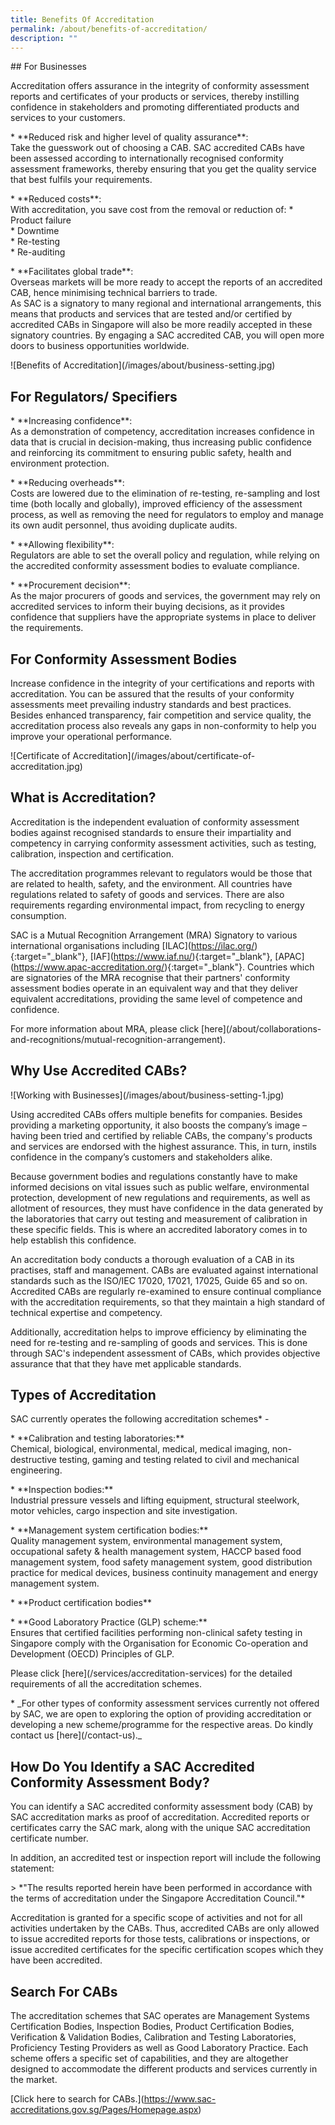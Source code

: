 ```yaml
---
title: Benefits Of Accreditation
permalink: /about/benefits-of-accreditation/
description: ""
---
```

\## For Businesses

Accreditation offers assurance in the integrity of conformity assessment reports and certificates of your products or services, thereby instilling confidence in stakeholders and promoting differentiated products and services to your customers. 

\* \*\*Reduced risk and higher level of quality assurance\*\*:  
Take the guesswork out of choosing a CAB. SAC accredited CABs have been assessed according to internationally recognised conformity assessment frameworks, thereby ensuring that you get the quality service that best fulfils your requirements.  

\* \*\*Reduced costs\*\*:  
With accreditation, you save cost from the removal or reduction of: 
  \* Product failure  
  \* Downtime  
  \* Re-testing  
  \* Re-auditing  
  
\* \*\*Facilitates global trade\*\*:  
Overseas markets will be more ready to accept  the reports of an accredited CAB, hence minimising technical barriers to trade.  
As SAC is a signatory to many regional and international arrangements, this means that products and services that are tested and/or certified by accredited CABs in Singapore will also be more readily accepted in these signatory countries. By engaging a SAC accredited CAB, you will open more doors to business opportunities worldwide.

!\[Benefits of Accreditation\](/images/about/business-setting.jpg)
## For Regulators/ Specifiers

\* \*\*Increasing confidence\*\*:  
As a demonstration of competency, accreditation increases confidence in data that is crucial in decision-making, thus increasing public confidence and reinforcing its commitment to ensuring public safety, health and environment protection.

\* \*\*Reducing overheads\*\*:  
Costs are lowered due to the elimination of re-testing, re-sampling and lost time (both locally and globally), improved efficiency of the assessment process, as well as removing the need for regulators to employ and manage its own audit personnel, thus avoiding duplicate audits.

\* \*\*Allowing flexibility\*\*:  
Regulators are able to set the overall policy and regulation, while relying on the accredited conformity assessment bodies to evaluate compliance.
 
\* \*\*Procurement decision\*\*:  
As the major procurers of goods and services, the government may rely on accredited services to inform their buying decisions, as it provides confidence that suppliers have the appropriate systems in place to deliver the requirements.


## For Conformity Assessment Bodies

Increase confidence in the integrity of your certifications and reports with accreditation. You can be assured that the results of your conformity assessments meet prevailing industry standards and best practices. Besides enhanced transparency, fair competition and service quality, the accreditation process also reveals any gaps in non-conformity to help you improve your operational performance.

!\[Certificate of Accreditation\](/images/about/certificate-of-accreditation.jpg)


## What is Accreditation?

Accreditation is the independent evaluation of conformity assessment bodies against recognised standards to ensure their impartiality and competency in carrying conformity assessment activities, such as testing, calibration, inspection and certification.

The accreditation programmes relevant to regulators would be those that are related to health, safety, and the environment. All countries have regulations related to safety of goods and services. There are also requirements regarding environmental impact, from recycling to energy consumption.

<!-- Comment: the '{:target="\_blank"}' at the end of the Markdown webpage URL is to open the URL in a new window tab  -->

SAC is a Mutual Recognition Arrangement (MRA) Signatory to various international organisations including \[ILAC\](https://ilac.org/){:target="\_blank"}, \[IAF\](https://www.iaf.nu/){:target="\_blank"}, \[APAC\](https://www.apac-accreditation.org/){:target="\_blank"}. Countries which are signatories of the MRA recognise that their partners' conformity assessment bodies operate in an equivalent way and that they deliver equivalent accreditations, providing the same level of competence and confidence.

For more information about MRA, please click \[here\](/about/collaborations-and-recognitions/mutual-recognition-arrangement).

## Why Use Accredited CABs?

<!-- HTML code for an embedded video on the same page; edit the link inside 'src' attribute to use a different video -->
<div class="bp-youtube" width="560" height="315" src="https://www.youtube.com/embed/4bbuKr3lweQ" frameborder="0" allow="autoplay; encrypted-media" allowfullscreen="">


!\[Working with Businesses\](/images/about/business-setting-1.jpg)


Using accredited CABs offers multiple benefits for companies. Besides providing a marketing opportunity, it also boosts the company’s image – having been tried and certified by reliable CABs, the company's products and services are endorsed with the highest assurance. This, in turn, instils confidence in the company’s customers and stakeholders alike.


Because government bodies and regulations constantly have to make informed decisions on vital issues such as public welfare, environmental protection, development of new regulations and requirements, as well as allotment of resources, they must have confidence in the data generated by the laboratories that carry out testing and measurement of calibration in these specific fields. This is where an accredited laboratory comes in to help establish this confidence.

An accreditation body conducts a thorough evaluation of a CAB in its practises, staff and management. CABs are evaluated against international standards such as the ISO/IEC 17020, 17021, 17025, Guide 65 and so on. Accredited CABs are regularly re-examined to ensure continual compliance with the accreditation requirements, so that they maintain a high standard of technical expertise and competency.

Additionally, accreditation helps to improve efficiency by eliminating the need for re-testing and re-sampling of goods and services. This is done through SAC's independent assessment of CABs, which provides objective assurance that that they have met applicable standards.


## Types of Accreditation
SAC currently operates the following accreditation schemes\* -
 
\* \*\*Calibration and testing laboratories:\*\*  
Chemical, biological, environmental, medical, medical imaging, non-destructive testing, gaming and testing related to civil and mechanical engineering.

\* \*\*Inspection bodies:\*\*  
Industrial pressure vessels and lifting equipment, structural steelwork, motor vehicles, cargo inspection and site investigation.

\* \*\*Management system certification bodies:\*\*  
Quality management system, environmental management system, occupational safety &amp; health management system, HACCP based food management system, food safety management system, good distribution practice for medical devices, business continuity management and energy management system.

\* \*\*Product certification bodies\*\*

\* \*\*Good Laboratory Practice (GLP) scheme:\*\*  
Ensures that certified facilities performing non-clinical safety testing in Singapore comply with the Organisation for Economic Co-operation and Development (OECD) Principles of GLP.

Please click \[here\](/services/accreditation-services) for the detailed requirements of all the accreditation schemes.

\* \_For other types of conformity assessment services currently not offered by SAC, we are open to exploring the option of providing accreditation or developing a new scheme/programme for the respective areas. Do kindly contact us \[here\](/contact-us).\_


## How Do You Identify a SAC Accredited Conformity Assessment Body?

You can identify a SAC accredited conformity assessment body (CAB) by SAC accreditation marks as proof of accreditation. Accredited reports or certificates carry the SAC mark, along with the unique SAC accreditation certificate number. 

In addition, an accredited test or inspection report will include the following statement:

&gt; \*"The results reported herein have been performed in accordance with the terms of accreditation under the Singapore Accreditation Council."\*

Accreditation is granted for a specific scope of activities and not for all activities undertaken by the CABs. Thus, accredited CABs are only allowed to issue accredited reports for those tests, calibrations or inspections, or issue accredited certificates for the specific certification scopes which they have been accredited.

## Search For CABs

The accreditation schemes that SAC operates are Management Systems Certification Bodies, Inspection Bodies, Product Certification Bodies, Verification &amp; Validation Bodies, Calibration and Testing Laboratories, Proficiency Testing Providers as well as Good Laboratory Practice. Each scheme offers a specific set of capabilities, and they are altogether designed to accommodate the different products and services currently in the market.

\[Click here to search for CABs.\](https://www.sac-accreditations.gov.sg/Pages/Homepage.aspx)</div>